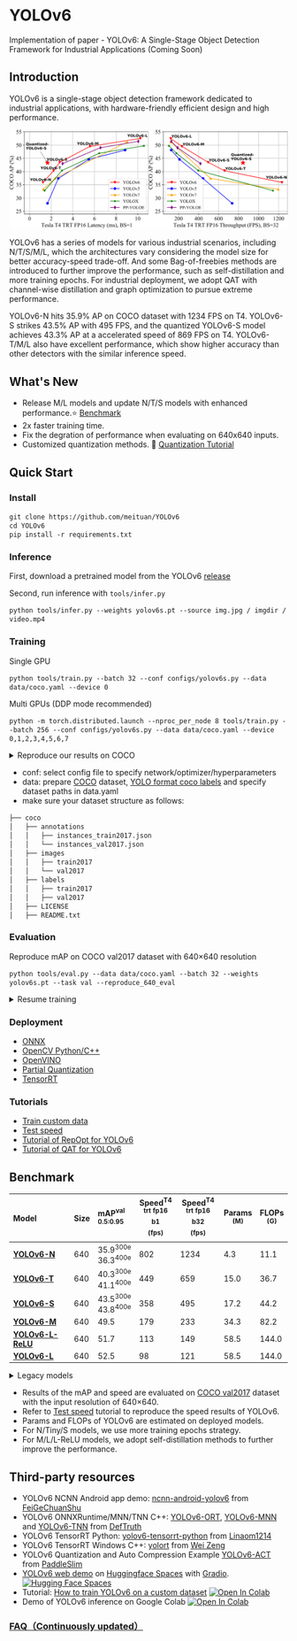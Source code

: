 # YOLOv6
Implementation of paper - YOLOv6: A Single-Stage Object Detection Framework for Industrial Applications (Coming Soon)
## Introduction

YOLOv6 is a single-stage object detection framework dedicated to industrial applications, with hardware-friendly efficient design and high performance.

<img src="assets/speed_comparision_v2.png" width="1000">

YOLOv6 has a series of models for various industrial scenarios, including N/T/S/M/L, which the architectures vary considering the model size for better accuracy-speed trade-off. And some Bag-of-freebies methods are introduced to further improve the performance, such as self-distillation and more training epochs. For industrial deployment, we adopt QAT with channel-wise distillation and graph optimization to pursue extreme performance.

YOLOv6-N hits 35.9% AP on COCO dataset with 1234 FPS on T4. YOLOv6-S strikes 43.5% AP with 495 FPS, and the quantized YOLOv6-S model achieves 43.3% AP at a accelerated speed of 869 FPS on T4. YOLOv6-T/M/L also have excellent performance, which show higher accuracy than other detectors with the similar inference speed. 


## What's New

- Release M/L models and update N/T/S models with enhanced performance.⭐️ [Benchmark](#Benchmark)
- 2x faster training time.
- Fix the degration of performance when evaluating on 640x640 inputs. 
- Customized quantization methods. 🚀 [Quantization Tutorial](./tools/qat/README.md)


## Quick Start

### Install

```shell
git clone https://github.com/meituan/YOLOv6
cd YOLOv6
pip install -r requirements.txt
```

### Inference

First, download a pretrained model from the YOLOv6 [release](https://github.com/meituan/YOLOv6/releases/tag/0.2.0)

Second, run inference with `tools/infer.py`

```shell
python tools/infer.py --weights yolov6s.pt --source img.jpg / imgdir / video.mp4
```

### Training

Single GPU

```shell
python tools/train.py --batch 32 --conf configs/yolov6s.py --data data/coco.yaml --device 0
```

Multi GPUs (DDP mode recommended)

```shell
python -m torch.distributed.launch --nproc_per_node 8 tools/train.py --batch 256 --conf configs/yolov6s.py --data data/coco.yaml --device 0,1,2,3,4,5,6,7
```



<details>
<summary>Reproduce our results on COCO</summary>

For nano model
```shell
python -m torch.distributed.launch --nproc_per_node 4 tools/train.py \
									--batch 128 \
									--conf configs/yolov6n.py \
									--data data/coco.yaml \
									--epoch 400 \
									--device 0,1,2,3,4,5,6,7 \
									--name yolov6n_coco
```

For s/tiny model
```shell
python -m torch.distributed.launch --nproc_per_node 8 tools/train.py \
									--batch 256 \
									--conf configs/yolov6s.py \ # configs/yolov6t.py
									--data data/coco.yaml \
									--epoch 400 \
									--device 0,1,2,3,4,5,6,7 \
									--name yolov6s_coco # yolov6t_coco
```

For m/l model
```shell
# Step 1: Training a base model
python -m torch.distributed.launch --nproc_per_node 8 tools/train.py \
									--batch 256 \
									--conf configs/yolov6m.py \ # configs/yolov6l.py
									--data data/coco.yaml \
									--epoch 300 \
									--device 0,1,2,3,4,5,6,7 \
									--name yolov6m_coco # yolov6l_coco
									
                                                                                      
# Step 2: Self-distillation training
python -m torch.distributed.launch --nproc_per_node 8 tools/train.py \
									--batch 256 \ # 128 for distillation of yolov6l 
									--conf configs/yolov6m.py \ # configs/yolov6l.py
									--data data/coco.yaml \
									--epoch 300 \
									--device 0,1,2,3,4,5,6,7 \
									--distill \
									--teacher_model_path runs/train/yolov6m_coco/weights/best_ckpt.pt \ # # yolov6l_coco
									--name yolov6m_coco # yolov6l_coco
							
```
</details>

- conf: select config file to specify network/optimizer/hyperparameters
- data: prepare [COCO](http://cocodataset.org) dataset, [YOLO format coco labels](https://github.com/meituan/YOLOv6/releases/download/0.1.0/coco2017labels.zip) and specify dataset paths in data.yaml
- make sure your dataset structure as follows:
```
├── coco
│   ├── annotations
│   │   ├── instances_train2017.json
│   │   └── instances_val2017.json
│   ├── images
│   │   ├── train2017
│   │   └── val2017
│   ├── labels
│   │   ├── train2017
│   │   ├── val2017
│   ├── LICENSE
│   ├── README.txt
```

### Evaluation

Reproduce mAP on COCO val2017 dataset with 640×640 resolution

```shell
python tools/eval.py --data data/coco.yaml --batch 32 --weights yolov6s.pt --task val --reproduce_640_eval
```


<details>
<summary>Resume training</summary>

If your training process is corrupted, you can resume training by
```
# multi GPU training.
python -m torch.distributed.launch --nproc_per_node 8 tools/train.py --resume
```
Your can also specify a checkpoint path to `--resume` parameter by
```
# remember to replace /path/to/your/checkpoint/path to the checkpoint path which you want to resume training.
--resume /path/to/your/checkpoint/path

```

</details>

### Deployment

*  [ONNX](./deploy/ONNX)
*  [OpenCV Python/C++](./deploy/ONNX/OpenCV)
*  [OpenVINO](./deploy/OpenVINO)
*  [Partial Quantization](./tools/partial_quantization)
*  [TensorRT](./deploy/TensorRT)

### Tutorials

*  [Train custom data](./docs/Train_custom_data.md)
*  [Test speed](./docs/Test_speed.md)
*  [Tutorial of RepOpt for YOLOv6](./docs/tutorial_repopt.md)
*  [Tutorial of QAT for YOLOv6](./tools/qat/README.md)


## Benchmark


| Model                                                        | Size | mAP<sup>val<br/>0.5:0.95        | Speed<sup>T4<br/>trt fp16 b1 <br/>(fps) | Speed<sup>T4<br/>trt fp16 b32 <br/>(fps) | Params<br/><sup> (M) | FLOPs<br/><sup> (G) |
| :----------------------------------------------------------- | ---- | :------------------------------ | --------------------------------------- | ---------------------------------------- | -------------------- | ------------------- |
| [**YOLOv6-N**](https://github.com/meituan/YOLOv6/releases/download/0.2.0/yolov6n.pt) | 640  | 35.9<sup>300e</sup><br/>36.3<sup>400e | 802                                     | 1234                                     | 4.3                  | 11.1                |
| [**YOLOv6-T**](https://github.com/meituan/YOLOv6/releases/download/0.2.0/yolov6t.pt) | 640  | 40.3<sup>300e</sup><br/>41.1<sup>400e | 449                                     | 659                                      | 15.0                 | 36.7                |
| [**YOLOv6-S**](https://github.com/meituan/YOLOv6/releases/download/0.2.0/yolov6s.pt) | 640  | 43.5<sup>300e</sup><br/>43.8<sup>400e | 358                                     | 495                                      | 17.2                 | 44.2                |
| [**YOLOv6-M**](https://github.com/meituan/YOLOv6/releases/download/0.2.0/yolov6m.pt) | 640  | 49.5                            | 179                                     | 233                                      | 34.3                 | 82.2                |
| [**YOLOv6-L-ReLU**](https://github.com/meituan/YOLOv6/releases/download/0.2.0/yolov6l_relu.pt) | 640  | 51.7                            | 113                                     | 149                                      | 58.5                 | 144.0               |
| [**YOLOv6-L**](https://github.com/meituan/YOLOv6/releases/download/0.2.0/yolov6l.pt) | 640  | 52.5                            | 98                                      | 121                                      | 58.5                 | 144.0               |

<details>
<summary>Legacy models</summary>

| Model           | Size        | mAP<sup>val<br/>0.5:0.95 | Speed<sup>V100<br/>fp16 b32 <br/>(ms) | Speed<sup>V100<br/>fp32 b32 <br/>(ms) | Speed<sup>T4<br/>trt fp16 b1 <br/>(fps) | Speed<sup>T4<br/>trt fp16 b32 <br/>(fps) | Params<br/><sup> (M) | FLOPs<br/><sup> (G) |
| :-------------- | ----------- | :----------------------- | :------------------------------------ | :------------------------------------ | ---------------------------------------- | ----------------------------------------- | --------------- | -------------- |
| [**YOLOv6-N**](https://github.com/meituan/YOLOv6/releases/download/0.1.0/yolov6n.pt)    | 416<br/>640 | 30.8<br/>35.0            | 0.3<br/>0.5                           | 0.4<br/>0.7                           | 1100<br/>788                             | 2716<br/>1242                             | 4.3<br/>4.3     | 4.7<br/>11.1   |
| [**YOLOv6-T**](https://github.com/meituan/YOLOv6/releases/download/0.1.0/yolov6t.pt) | 640         | 41.3                     | 0.9                                   | 1.5                                   | 425                                      | 602                                       | 15.0            | 36.7           |
| [**YOLOv6-S**](https://github.com/meituan/YOLOv6/releases/download/0.1.0/yolov6s.pt)    | 640         | 43.1                     | 1.0                                   | 1.7                                   | 373                                      | 520                                       | 17.2            | 44.2           |


</details>

- Results of the mAP and speed are evaluated on [COCO val2017](https://cocodataset.org/#download) dataset with the input resolution of 640×640.
- Refer to [Test speed](./docs/Test_speed.md) tutorial to reproduce the speed results of YOLOv6.
- Params and FLOPs of YOLOv6 are estimated on deployed models.
- For N/Tiny/S models, we use more training epochs strategy.
- For M/L/L-ReLU models, we adopt self-distillation methods to further improve the performance.



 ## Third-party resources
 * YOLOv6 NCNN Android app demo: [ncnn-android-yolov6](https://github.com/FeiGeChuanShu/ncnn-android-yolov6) from [FeiGeChuanShu](https://github.com/FeiGeChuanShu)
 * YOLOv6 ONNXRuntime/MNN/TNN C++: [YOLOv6-ORT](https://github.com/DefTruth/lite.ai.toolkit/blob/main/lite/ort/cv/yolov6.cpp), [YOLOv6-MNN](https://github.com/DefTruth/lite.ai.toolkit/blob/main/lite/mnn/cv/mnn_yolov6.cpp) and [YOLOv6-TNN](https://github.com/DefTruth/lite.ai.toolkit/blob/main/lite/tnn/cv/tnn_yolov6.cpp) from [DefTruth](https://github.com/DefTruth)
 * YOLOv6 TensorRT Python: [yolov6-tensorrt-python](https://github.com/Linaom1214/TensorRT-For-YOLO-Series) from [Linaom1214](https://github.com/Linaom1214)
 * YOLOv6 TensorRT Windows C++: [yolort](https://github.com/zhiqwang/yolov5-rt-stack/tree/main/deployment/tensorrt-yolov6) from [Wei Zeng](https://github.com/Wulingtian)
 * YOLOv6 Quantization and Auto Compression Example [YOLOv6-ACT](https://github.com/PaddlePaddle/PaddleSlim/tree/develop/example/auto_compression/pytorch_yolov6) from [PaddleSlim](https://github.com/PaddlePaddle/PaddleSlim)
 * [YOLOv6 web demo](https://huggingface.co/spaces/nateraw/yolov6) on [Huggingface Spaces](https://huggingface.co/spaces) with [Gradio](https://github.com/gradio-app/gradio). [![Hugging Face Spaces](https://img.shields.io/badge/%F0%9F%A4%97%20Hugging%20Face-Spaces-blue)](https://huggingface.co/spaces/nateraw/yolov6)
 * Tutorial: [How to train YOLOv6 on a custom dataset](https://blog.roboflow.com/how-to-train-yolov6-on-a-custom-dataset/) <a href="https://colab.research.google.com/drive/1YnbqOinBZV-c9I7fk_UL6acgnnmkXDMM"><img src="https://colab.research.google.com/assets/colab-badge.svg" alt="Open In Colab"></a>
 * Demo of YOLOv6 inference on Google Colab [![Open In Colab](https://colab.research.google.com/assets/colab-badge.svg)](https://colab.research.google.com/github/mahdilamb/YOLOv6/blob/main/inference.ipynb)

  
### [FAQ（Continuously updated）](https://github.com/meituan/YOLOv6/wiki/FAQ%EF%BC%88Continuously-updated%EF%BC%89)
